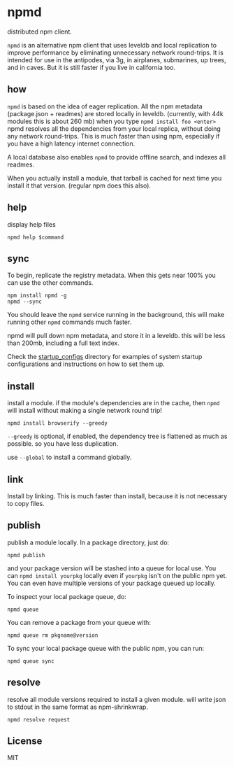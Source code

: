 # npmd

distributed npm client.

`npmd` is an alternative npm client that uses leveldb and local replication to
improve performance by eliminating unnecessary network round-trips.
It is intended for use in the antipodes, via 3g, in airplanes, submarines, up trees, and in caves.
But it is still faster if you live in california too.

## how

`npmd` is based on the idea of eager replication.
All the npm metadata (package.json + readmes) are stored locally in leveldb.
(currently, with 44k modules this is about 260 mb)
when you type `npmd install foo <enter>` npmd resolves all the dependencies
from your local replica, without doing any network round-trips.
This is much faster than using npm, especially if you have a high latency internet connection.

A local database also enables `npmd` to provide offline search, and indexes all readmes.

When you actually install a module, that tarball is cached for next time you install it that version.
(regular npm does this also).

## help

display help files

```
npmd help $command
```

## sync

To begin, replicate the registry metadata.
When this gets near 100% you can use the other commands.

```
npm install npmd -g
npmd --sync
```

You should leave the `npmd` service running in the background,
this will make running other `npmd` commands much faster.

npmd will pull down npm metadata, and store it in a leveldb.
this will be less than 200mb, including a full text index.

Check the [startup_configs](startup_configs/) directory for examples of system startup configurations and instructions on how to set them up.

## install

install a module. if the module's dependencies are in the cache,
then `npmd` will install without making a single network round trip!

```
npmd install browserify --greedy
```

`--greedy` is optional, if enabled, the dependency tree is flattened as much as possible.
so you have less duplication.

use `--global` to install a command globally.

## link

Install by linking. This is much faster than install, because it is not necessary to copy files.

## publish

publish a module locally. In a package directory, just do:

```
npmd publish
```

and your package version will be stashed into a queue for local use. You can
`npmd install yourpkg` locally even if `yourpkg` isn't on the public npm yet.
You can even have multiple versions of your package queued up locally.

To inspect your local package queue, do:

```
npmd queue
```

You can remove a package from your queue with:

```
npmd queue rm pkgname@version
```

To sync your local package queue with the public npm, you can run:

```
npmd queue sync
```

## resolve

resolve all module versions required to install a given module.
will write json to stdout in the same format as npm-shrinkwrap. 

```
npmd resolve request
```

## License

MIT
